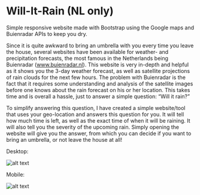 # Will-It-Rain (NL only)
Simple responsive website made with Bootstrap using the Google maps and Buienradar APIs to keep you dry.

Since it is quite awkward to bring an umbrella with you every time you leave
the house, several websites have been available for weather- and precipitation
forecasts, the most famous in the Netherlands being Buienradar (www.buienradar.nl). This website is very
in-depth and helpful as it shows you the 3-day weather forecast, as well as satellite
projections of rain clouds for the next few hours. The problem with Buienradar is the fact
that it requires some understanding and analysis of the satellite images before one
knows about the rain forecast on his or her location. This takes time and is overall a
hassle, just to answer a simple question: “Will it rain?”

To simplify answering this question, I have created a simple website/tool that uses your
geo-location and answers this question for you. It will tell how much time is left, as well
as the exact time of when it will be raining. It will also tell you the severity of the
upcoming rain. Simply opening the website will give you the answer, from which you
can decide if you want to bring an umbrella, or not leave the house at all!


Desktop:

![alt text](https://i.imgur.com/3iOJ5Pe.png)

Mobile:

![alt text](https://i.imgur.com/Iw7vR5s.png)
